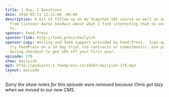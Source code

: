 ```yaml
---
title: 1 Guy, 2 Questions
date: 2016-05-11 12:11:00 -06:00
description: A bit of follow up on my Snapchat 101 course as well as answering a question
  from listener Aaron Goodwin about what I find interesting that no one else seems
  to.
sponsor: Feed.Press
sponsor-link: http://feed.press/dailyish
sponsor-copy: Hosting and feed support provided by Feed.Press.  Sign-up today and
  try FeedPress on a 14 day trial (no contracts or commitments). Use promo code "dailyish"
  during checkout to get 10% off your first year.
episode: 170
show: dailyish
mp3: http://podcasts-1.feedpress.co/10587/dailyish-170.mp3
layout: episode
---
```


<em>Sorry the show notes for this episode were removed because Chris got lazy when we moved to our new CMS</em>.
